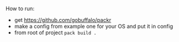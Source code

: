 How to run:  
- get https://github.com/gobuffalo/packr  
- make a config from example one for your OS and put it in config  
- from root of project `pack build .`  